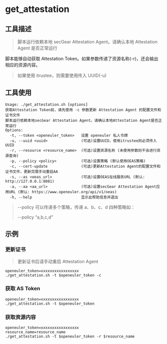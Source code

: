 # get_attestation

## 工具描述

> 脚本运行依赖本地 secGear Attestation Agent。请确认本地 Attestation Agent 是否正常运行

脚本能够自动获取 Attestation Token。如果参数传递了资源名称(-r)，还会输出相应的资源内容。

> 如果使用 itrustee，则需要使用传入 UUID(-u)

## 工具使用

```
Usage: ./get_attestation.sh [options]
获取Attestation Token前，请先使用 -c 参数更新 Attestation Agent 的配置文件和证书文件
脚本运行依赖本地secGear Attestation Agent。请确认本地Attestation Agent是否正常运行
Options:
  -t, --token <openeuler_token>   设置 openeuler 私人令牌
  -u, --uuid <uuid>               (可选)设置UUID，使用itrustee则必须传入UUID
  -r, --resource <resource_name>  (可选)设置资源名称 (未使用参数则不会进行资源查询)
  -p, --policy <policy>           (可选)设置策略 (默认使用OEAS策略)
  -c, --cert-update               (可选)更新Attestation Agent的配置文件和证书文件，更新完需手动重启AA
  -s, --as <oeas_url>             (可选)设置OEAS在线服务URL (默认: http://127.0.0.1:8081)
  -a, --aa <aa_url>               (可选)设置secGear Attestation Agent应用URL (默认: https://www.openeuler.org/api/v1/oeas)
  -h, --help                      显示此帮助信息并退出

```

> --policy 可以传递多个策略，传递 a、b、c、d 四种策略如：
>
> --policy “a,b,c,d”

## 示例

### 更新证书

> 更新证书后请手动重启 Attestation Agent

```
openeuler_token=xxxxxxxxxxxxxxxxx
./get_attestation.sh -t $openeuler_token -c
```

### 获取 AS Token

```
openeuler_token=xxxxxxxxxxxxxxxxx
./get_attestation.sh -t $openeuler_token
```

### 获取资源内容

```
openeuler_token=xxxxxxxxxxxxxxxxx
resource_name=resource_name
./get_attestation.sh -t $openeuler_token -r $resource_name
```

